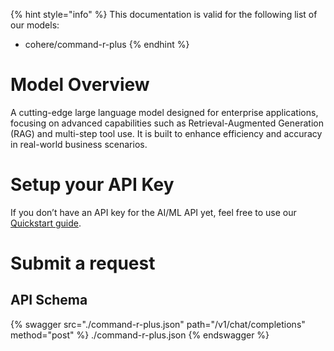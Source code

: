 [#references:start]: <> ({ "template": "openapi" })
{% hint style="info" %}
This documentation is valid for the following list of our models:
* cohere/command-r-plus
{% endhint %}

# Model Overview
A cutting-edge large language model designed for enterprise applications, focusing on advanced capabilities such as Retrieval-Augmented Generation (RAG) and multi-step tool use. It is built to enhance efficiency and accuracy in real-world business scenarios.

# Setup your API Key
If you don’t have an API key for the AI/ML API yet, feel free to use our [Quickstart guide](https://docs.aimlapi.com/quickstart/setting-up).

# Submit a request
## API Schema
{% swagger src="./command-r-plus.json" path="/v1/chat/completions" method="post" %}
./command-r-plus.json
{% endswagger %}


[#references:end]: <> ({})